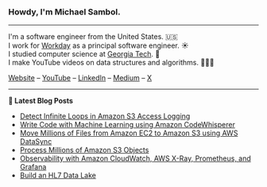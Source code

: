 ### Howdy, I'm Michael Sambol.

-------

I'm a software engineer from the United States. 🇺🇸\
I work for [Workday](https://github.com/Workday) as a principal software engineer. ☀️\
I studied computer science at [Georgia Tech](https://www.cc.gatech.edu/). 🐝\
I make YouTube videos on data structures and algorithms. 👨🏻‍💻

[Website](https://michaelsambol.com/) – [YouTube](https://www.youtube.com/@MichaelSambol) – [LinkedIn](https://www.linkedin.com/in/michael-sambol) – [Medium](https://michaelsambol.medium.com/) – [X](https://twitter.com/MikeSambol)

-------

**📝 Latest Blog Posts**

- [Detect Infinite Loops in Amazon S3 Access Logging](https://michaelsambol.medium.com/detect-infinite-loops-in-amazon-s3-access-logging-bd389efdc55f)
- [Write Code with Machine Learning using Amazon CodeWhisperer](https://michaelsambol.medium.com/write-code-with-machine-learning-using-amazon-codewhisperer-fcfdd538e6c9)
- [Move Millions of Files from Amazon EC2 to Amazon S3 using AWS DataSync](https://michaelsambol.medium.com/move-millions-of-files-from-amazon-ec2-to-amazon-s3-using-aws-datasync-a15bb31a81a1)
- [Process Millions of Amazon S3 Objects](https://michaelsambol.medium.com/process-millions-of-amazon-s3-objects-28e280ef9e0a)
- [Observability with Amazon CloudWatch, AWS X-Ray, Prometheus, and Grafana](https://medium.com/cloud-native-daily/observability-with-amazon-cloudwatch-aws-x-ray-prometheus-and-grafana-b15708eeddbe)
- [Build an HL7 Data Lake](https://michaelsambol.medium.com/build-an-hl7-data-lake-e029e4af9c51)
